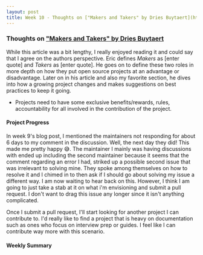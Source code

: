 ```yaml
---
layout: post
title: Week 10 - Thoughts on ["Makers and Takers" by Dries Buytaert](https://dri.es/balancing-makers-and-takers-to-scale-and-sustain-open-source)
---
```


### Thoughts on ["Makers and Takers" by Dries Buytaert](https://dri.es/balancing-makers-and-takers-to-scale-and-sustain-open-source)

While this article was a bit lengthy, I really enjoyed reading it and could say that I agree on the authors perspective. Eric defines *Makers* as [enter quote] and *Takers* as [enter quote]. He goes on to define these two roles in more depth on how they put open source projects at an advantage or disadvantage. Later on in his article and also my favorite section, he dives into how a growing project changes and makes suggestions on best practices to keep it going.

- Projects need to have some exclusive benefits/rewards, rules, accountability for all involved in the contribution of the project.

#### **Project Progress**
In week 9's blog post, I mentioned the maintainers not responding for about 6 days to my comment in the discussion. Well, the next day they did! This made me pretty happy :sweat_smile:. The maintainer I mainly was having discussions with ended up including the second maintainer because it seems that the comment regarding an error I had, striked up a possible second issue that was irrelevant to solving mine. They spoke among themselves on how to resolve it and I chimed in to then ask if I should go about solving my issue a different way. I am now waiting to hear back on this. However, I think I am going to just take a stab at it on what i'm envisioning and submit a pull request. I don't want to drag this issue any longer since it isn't anything complicated. 

Once I submit a pull request, I'll start looking for another project I can contribute to. I'd really like to find a project that is heavy on documentation such as ones who focus on interview prep or guides. I feel like I can contribute way more with this scenario. 

#### **Weekly Summary**

